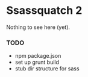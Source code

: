 Ssassquatch 2
=============

Nothing to see here (yet).

### TODO
- npm package.json
- set up grunt build
- stub dir structure for sass
